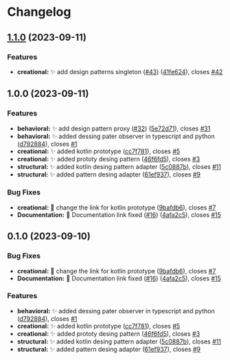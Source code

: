 # Changelog

## [1.1.0](https://github.com/jeresoftx/design-patterns/compare/v1.0.0...v1.1.0) (2023-09-11)


### Features

* **creational:** :sparkles: add design patterns singleton ([#43](https://github.com/jeresoftx/design-patterns/issues/43)) ([41fe624](https://github.com/jeresoftx/design-patterns/commit/41fe624438b0aef531756628fe6051ac909df197)), closes [#42](https://github.com/jeresoftx/design-patterns/issues/42)

## 1.0.0 (2023-09-11)


### Features

* **behavioral:** :sparkles: add design pattern proxy ([#32](https://github.com/jeresoftx/design-patterns/issues/32)) ([5e72d71](https://github.com/jeresoftx/design-patterns/commit/5e72d719d2ca2257f15b309d119bd1cc5880e78a)), closes [#31](https://github.com/jeresoftx/design-patterns/issues/31)
* **behavioral:** :sparkles: added dessing pater observer in typescript and python ([d792884](https://github.com/jeresoftx/design-patterns/commit/d7928840b797cb1882036974e27447bf010031f0)), closes [#1](https://github.com/jeresoftx/design-patterns/issues/1)
* **creational:** :sparkles: added kotlin prototype ([cc7f781](https://github.com/jeresoftx/design-patterns/commit/cc7f781e1b969153ee27b96946ca0c91ae4cde20)), closes [#5](https://github.com/jeresoftx/design-patterns/issues/5)
* **creational:** :sparkles: added prototy desing pattern ([46f6fd5](https://github.com/jeresoftx/design-patterns/commit/46f6fd598d1d79dd3e0cf9d7c0f3cf2a91b4748f)), closes [#3](https://github.com/jeresoftx/design-patterns/issues/3)
* **structural:** :sparkles: added kotlin desing pattern adapter ([5c0887b](https://github.com/jeresoftx/design-patterns/commit/5c0887b40615da03360ca620c284990506ee72d4)), closes [#11](https://github.com/jeresoftx/design-patterns/issues/11)
* **structural:** :sparkles: added pattern desing adapter ([61ef937](https://github.com/jeresoftx/design-patterns/commit/61ef9377760d6a1f3b796752ab2cae7258f4b608)), closes [#9](https://github.com/jeresoftx/design-patterns/issues/9)


### Bug Fixes

* **creational:** :bug: change the link for kotlin prototype ([9bafdb6](https://github.com/jeresoftx/design-patterns/commit/9bafdb600fe6099ae1e806a368096884b21abe50)), closes [#7](https://github.com/jeresoftx/design-patterns/issues/7)
* **Documentation:** :memo: Documentation link fixed ([#16](https://github.com/jeresoftx/design-patterns/issues/16)) ([4afa2c5](https://github.com/jeresoftx/design-patterns/commit/4afa2c5c9f8c4c3251235e54ad2a9712b0371c38)), closes [#15](https://github.com/jeresoftx/design-patterns/issues/15)

## 0.1.0 (2023-09-10)


### Bug Fixes

* **creational:** :bug: change the link for kotlin prototype ([9bafdb6](https://github.com/jeresoftx/design-patterns/commit/9bafdb600fe6099ae1e806a368096884b21abe50)), closes [#7](https://github.com/jeresoftx/design-patterns/issues/7)
* **Documentation:** :memo: Documentation link fixed ([#16](https://github.com/jeresoftx/design-patterns/issues/16)) ([4afa2c5](https://github.com/jeresoftx/design-patterns/commit/4afa2c5c9f8c4c3251235e54ad2a9712b0371c38)), closes [#15](https://github.com/jeresoftx/design-patterns/issues/15)


### Features

* **behavioral:** :sparkles: added dessing pater observer in typescript and python ([d792884](https://github.com/jeresoftx/design-patterns/commit/d7928840b797cb1882036974e27447bf010031f0)), closes [#1](https://github.com/jeresoftx/design-patterns/issues/1)
* **creational:** :sparkles: added kotlin prototype ([cc7f781](https://github.com/jeresoftx/design-patterns/commit/cc7f781e1b969153ee27b96946ca0c91ae4cde20)), closes [#5](https://github.com/jeresoftx/design-patterns/issues/5)
* **creational:** :sparkles: added prototy desing pattern ([46f6fd5](https://github.com/jeresoftx/design-patterns/commit/46f6fd598d1d79dd3e0cf9d7c0f3cf2a91b4748f)), closes [#3](https://github.com/jeresoftx/design-patterns/issues/3)
* **structural:** :sparkles: added kotlin desing pattern adapter ([5c0887b](https://github.com/jeresoftx/design-patterns/commit/5c0887b40615da03360ca620c284990506ee72d4)), closes [#11](https://github.com/jeresoftx/design-patterns/issues/11)
* **structural:** :sparkles: added pattern desing adapter ([61ef937](https://github.com/jeresoftx/design-patterns/commit/61ef9377760d6a1f3b796752ab2cae7258f4b608)), closes [#9](https://github.com/jeresoftx/design-patterns/issues/9)
